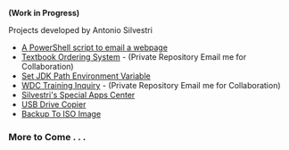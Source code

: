 **(Work in Progress)**

Projects developed by Antonio Silvestri 

+ [A PowerShell script to email a webpage](https://github.com/bytecodeman/PowerShell-Email-Webpage)
+ [Textbook Ordering System](https://github.com/bytecodeman/Bookstore-Ordering-System) - (Private Repository Email me for Collaboration)
+ [Set JDK Path Environment Variable](https://github.com/bytecodeman/Set-JDK-Path-Environment-Variable)
+ [WDC Training Inquiry](https://github.com/bytecodeman/WDC-Training-Inquiry) - (Private Repository Email me for Collaboration)
+ [Silvestri's Special Apps Center](https://github.com/bytecodeman/Silvestri-s-Special-Apps-Center)
+ [USB Drive Copier](https://github.com/bytecodeman/USB-Drive-Copier.git)
+ [Backup To ISO Image](https://github.com/bytecodeman/Backup-To-ISO-Image)

### More to Come . . .
